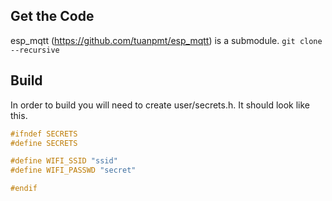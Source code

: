 
Get the Code
------------
esp_mqtt (https://github.com/tuanpmt/esp_mqtt) is a submodule. 
```git clone --recursive```

Build
-----
In order to build you will need to create user/secrets.h.
It should look like this. 
```c
#ifndef SECRETS
#define SECRETS

#define WIFI_SSID "ssid"
#define WIFI_PASSWD "secret"

#endif
```
